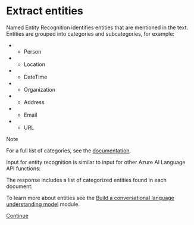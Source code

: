
# 
# Extract entities

Named Entity Recognition identifies entities that are mentioned in the text. Entities are grouped into categories and subcategories, for example:

- - Person
- - Location
- - DateTime
- - Organization
- - Address
- - Email
- - URL

Note

For a full list of categories, see the [documentation](/en-us/azure/ai-services/language-service/named-entity-recognition/concepts/named-entity-categories?tabs=ga-api).

Input for entity recognition is similar to input for other Azure AI Language API functions:

The response includes a list of categorized entities found in each document:

To learn more about entities see the [Build a conversational language understanding model](/en-us/training/modules/build-language-understanding-model/) module.

[Continue](/en-us/)

